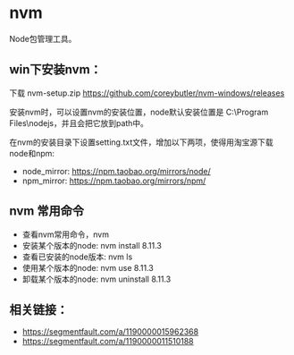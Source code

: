 # nvm

Node包管理工具。

## win下安装nvm：

下载 nvm-setup.zip https://github.com/coreybutler/nvm-windows/releases

安装nvm时，可以设置nvm的安装位置，node默认安装位置是 C:\Program Files\nodejs，并且会把它放到path中。

在nvm的安装目录下设置setting.txt文件，增加以下两项，使得用淘宝源下载node和npm:
- node_mirror: https://npm.taobao.org/mirrors/node/
- npm_mirror: https://npm.taobao.org/mirrors/npm/

## nvm 常用命令
- 查看nvm常用命令，nvm
- 安装某个版本的node: nvm install 8.11.3
- 查看已安装的node版本: nvm ls
- 使用某个版本的node: nvm use 8.11.3
- 卸载某个版本的node: nvm uninstall 8.11.3

## 相关链接：
- https://segmentfault.com/a/1190000015962368
- https://segmentfault.com/a/1190000011510188
